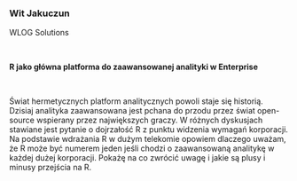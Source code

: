 <!--html_preserve-->
<span>
<h3>
Wit Jakuczun
</h3>
<p>
WLOG Solutions
</p>
<br/>
<p>
<strong>R jako główna platforma do zaawansowanej analityki w
Enterprise</strong>
</p>
<br/>
<p>
Świat hermetycznych platform analitycznych powoli staje się historią.
Dzisiaj analityka zaawansowana jest pchana do przodu przez świat
open-source wspierany przez największych graczy. W różnych dyskusjach
stawiane jest pytanie o dojrzałość R z punktu widzenia wymagań
korporacji. Na podstawie wdrażania R w dużym telekomie opowiem dlaczego
uważam, że R może być numerem jeden jeśli chodzi o zaawansowaną analitykę w
każdej dużej korporacji. Pokażę na co zwrócić uwagę i jakie są plusy i
minusy przejścia na R.
</p>
</span><!--/html_preserve-->
